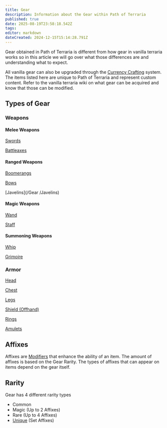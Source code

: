 ```yaml
---
title: Gear
description: Information about the Gear within Path of Terraria
published: true
date: 2025-08-19T23:58:18.542Z
tags: 
editor: markdown
dateCreated: 2024-12-15T15:14:28.791Z
---
```


Gear obtained in Path of Terraria is different from how gear in vanilla terraria works so in this article we will go over what those differences are and understanding what to expect. 

All vanilla gear can also be upgraded through the [Currency Crafting](/Items/Currency) system. The items listed here are unique to Path of Terraria and represent custom content. Refer to the vanilla terraria wiki on what gear can be acquired and know that those can be modified.

## Types of Gear 

### Weapons

#### Melee Weapons

[Swords](/Gear/Swords)

[Battleaxes](/Gear/Battleaxes)

#### Ranged Weapons

[Boomerangs](/Gear/Boomerangs)

[Bows](/Gear/Bows)

[Javelins](/Gear /Javelins)

#### Magic Weapons

[Wand](/Gear/Wands)

[Staff](/Gear/Staffs)

#### Summoning Weapons

[Whip](/Gear/Whips)

[Grimoire](/Items/Grimoire)

### Armor

[Head](/Gear/Head)

[Chest](/Gear/Chest)

[Legs](/Gear/Legs)

[Shield (Offhand)](/Gear/Shield)

[Rings](/Gear/Rings)

[Amulets](/Gear/Amulets)

## Affixes

Affixes are [Modifiers](/Mechanics/Modifiers) that enhance the ability of an item. The amount of affixes is based on the Gear Rarity. The types of affixes that can appear on items depend on the gear itself.

## Rarity

Gear has 4 different rarity types

-   Common
-   Magic (Up to 2 Affixes)
-   Rare (Up to 4 Affixes)
-   [Unique](https://wiki.pathofterraria.com/en/Gear/Uniques) (Set Affixes)